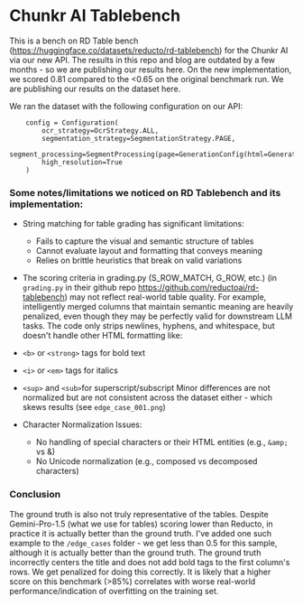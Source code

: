 # Chunkr AI Tablebench


This is a bench on RD Table bench (https://huggingface.co/datasets/reducto/rd-tablebench) for the Chunkr AI via our new API. The results in this repo and blog are outdated by a few months - so we are publishing our results here. On the new implementation, we scored 0.81 compared to the <0.65 on the original benchmark run. We are publishing our results on the dataset here. 

We ran the dataset with the following configuration on our API: 
```
    config = Configuration(
        ocr_strategy=OcrStrategy.ALL,
        segmentation_strategy=SegmentationStrategy.PAGE,
        segment_processing=SegmentProcessing(page=GenerationConfig(html=GenerationStrategy.LLM)),
        high_resolution=True
    )
```

### Some notes/limitations we noticed on RD Tablebench and its implementation:

- String matching for table grading has significant limitations:
  - Fails to capture the visual and semantic structure of tables
  - Cannot evaluate layout and formatting that conveys meaning
  - Relies on brittle heuristics that break on valid variations

- The scoring criteria in grading.py (S_ROW_MATCH, G_ROW, etc.) (in ```grading.py``` in their github repo https://github.com/reductoai/rd-tablebench) may not reflect real-world table quality. For example, intelligently merged columns that maintain semantic meaning are heavily penalized, even though they may be perfectly valid for downstream LLM tasks.
The code only strips newlines, hyphens, and whitespace, but doesn't handle other HTML formatting like:
- ```<b>``` or ```<strong>``` tags for bold text
- ```<i>``` or ```<em>``` tags for italics
- ```<sup>``` and ```<sub>```for superscript/subscript
Minor differences are not normalized but are not consistent across the dataset either - which skews results (see ```edge_case_001.png```)

- Character Normalization Issues:
  - No handling of special characters or their HTML entities (e.g., ```&amp;``` vs &)
  - No Unicode normalization (e.g., composed vs decomposed characters)

### Conclusion

The ground truth is also not truly representative of the tables. Despite Gemini-Pro-1.5 (what we use for tables) scoring lower than Reducto, in practice it is actually better than the ground truth. I've added one such example to the ```/edge_cases``` folder - we get less than 0.5 for this sample, although it is actually better than the ground truth. The ground truth incorrectly centers the title and does not add bold tags to the first column's rows. We get penalized for doing this correctly. It is likely that a higher score on this benchmark (>85%) correlates with worse real-world performance/indication of overfitting on the training set. 
